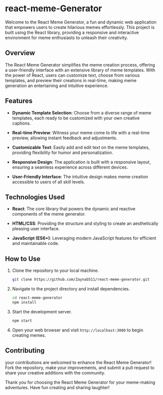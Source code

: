 # react-meme-Generator
Welcome to the React Meme Generator, a fun and dynamic web application that empowers users to create hilarious memes effortlessly. This project is built using the React library, providing a responsive and interactive environment for meme enthusiasts to unleash their creativity.


## Overview

The React Meme Generator simplifies the meme creation process, offering a user-friendly interface with an extensive library of meme templates. With the power of React, users can customize text, choose from various templates, and preview their creations in real-time, making meme generation an entertaining and intuitive experience.

## Features

- **Dynamic Template Selection**: Choose from a diverse range of meme templates, each ready to be customized with your own creative captions.

- **Real-time Preview**: Witness your meme come to life with a real-time preview, allowing instant feedback and adjustments.

- **Customizable Text**: Easily add and edit text on the meme templates, providing flexibility for humor and personalization.

- **Responsive Design**: The application is built with a responsive layout, ensuring a seamless experience across different devices.

- **User-Friendly Interface**: The intuitive design makes meme creation accessible to users of all skill levels.

## Technologies Used

- **React**: The core library that powers the dynamic and reactive components of the meme generator.

- **HTML/CSS**: Providing the structure and styling to create an aesthetically pleasing user interface.

- **JavaScript (ES6+)**: Leveraging modern JavaScript features for efficient and maintainable code.

## How to Use

1. Clone the repository to your local machine.
   ```bash
   git clone https://github.com/Zaynab511/react-meme-generator.git
   ```

2. Navigate to the project directory and install dependencies.
   ```bash
   cd react-meme-generator
   npm install
   ```

3. Start the development server.
   ```bash
   npm start
   ```

4. Open your web browser and visit `http://localhost:3000` to begin creating memes.

## Contributing

your contributions are welcomed to enhance the React Meme Generator! Fork the repository, make your improvements, and submit a pull request to share your creative additions with the community.

Thank you for choosing the React Meme Generator for your meme-making adventures. Have fun creating and sharing laughter!
